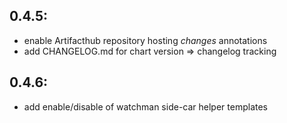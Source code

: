 0.4.5:
------
- enable Artifacthub repository hosting *changes* annotations
- add CHANGELOG.md for chart version => changelog tracking

0.4.6:
------
- add enable/disable of watchman side-car helper templates

